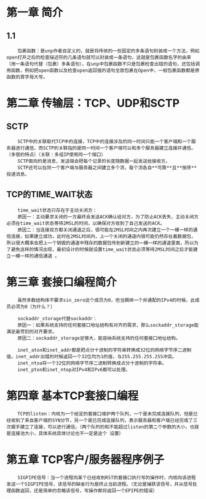 # 第一章 简介
## 1.1 
        包裹函数：是unp作者自定义的，就是将传统的一些固定的多条语句封装成一个方法，例如open打开之后的检查描述符的几条语句就可以封装成一条语句，这就是包裹函数名字的由来（用一条语句代替（包裹）多条语句），在unp中包裹函数不只是包裹检查出错的语句，还包括调用函数，例如把open函数以及检查open返回值的语句全部包裹在Open中，一般包裹函数都是原函数的首字母大写。
# 第二章 传输层：TCP、UDP和SCTP
## SCTP
        SCTP中的关联取代TCP中的连接，TCP中的连接涉及的同一时间只能一个客户端和一个服务器进行通信，而SCTP的关联指的是同一时间一个客户端可以和多个服务器建立连接并通信。（多宿的特点）（关联：多组IP使用同一个端口）
        SCTP面向的是消息，发送端会把每个记录的长度随数据一起发送给接收方。
        SCTP还可以在同一个客户端与服务器之间建立多个流，每个流各自**可靠**且**按序**投递消息。
## TCP的TIME_WAIT状态
        time_wait状态只存在于主动关闭方：
        原因一：主动要求关闭的一方最终会发送ACK确认给对方，为了防止ACK丢失，主动关闭方必须在time_wait状态等待2MSL的时间，以确保对方收到了自己发送的ACK。
        原因二：当连接双方都关闭通道之后，很可能在2MSL时间之内再次建立一个一模一样的通信连接，如果建立成功，此时在2MSL时间内，上一个关闭的通道内很可能仍然存在着数据包，所以很大概率会把上一个销毁的通道中残存的数据包传到新建立的一模一样的通道里面，所以为了避免这样的情况出现，最初设计的时候就设置time_wait状态必须等待2MSL时间之后才能建立一模一样的通信通道 。
# 第三章 套接口编程简介
        虽然多数结构体不要求sin_zero这个成员为0，但当捆绑一个非通配的IPv4的时候，此成员必须为0（为什么？）

        sockaddr_storage代替sockaddr：
        原因一：如果系统支持的任何套接口地址结构有对齐的需求，那么sockaddr_storage能满足最苛刻的对齐要求。
        原因二：sockaddr_storage足够大，能容纳系统支持的任何套接口地址结构。

        inet_aton和inet_addr都是把点分十进制的字符串转换成32位的网络字节序二进制值。inet_addr出错的时候返回一个32位均为1的值，与255.255.255.255冲突。
        inet_ntoa将一个32位的网络字节序二进制转换成点分十进制的字符串。
        inet_pton和inet_ntop对IPv4和IPv6都可以处理。
# 第四章 基本TCP套接口编程
        TCP的listen：内核为一个给定的套接口维护两个队列，一个是未完成连接队列，但是已经收到了来自客户端的SYN分节，另一个是已完成连接队列，表示服务器和客户端已经完成了三次握手建立了连接，可以进行通信。（两个队列的和不能超过listen的第二个参数的大小，也就是连接池大小，具体系统具体讨论也不一定是这个 设置）
# 第五章 TCP客户/服务器程序例子
        SIGPIPE信号：当一个进程向某个已经收到RST的套接口执行写的操作时，内核向该进程发送一个SIGPIPE信号，该信号的缺省行为是终止当前进程。（无论是捕获该信号，并从信号处理函数返回，还是简单的忽略该信号，写操作都将返回一个EPIPE的错误）